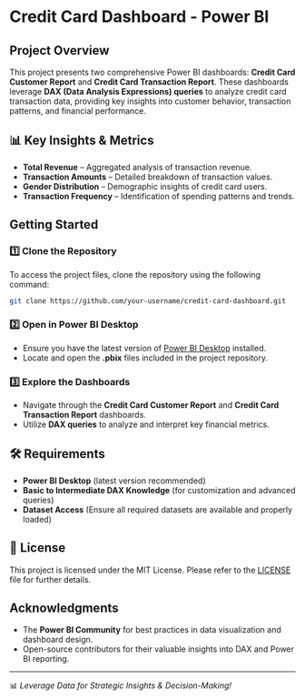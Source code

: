# Credit Card Dashboard - Power BI

## Project Overview
This project presents two comprehensive Power BI dashboards: **Credit Card Customer Report** and **Credit Card Transaction Report**. These dashboards leverage **DAX (Data Analysis Expressions) queries** to analyze credit card transaction data, providing key insights into customer behavior, transaction patterns, and financial performance.

## 📊 Key Insights & Metrics
- **Total Revenue** – Aggregated analysis of transaction revenue.
- **Transaction Amounts** – Detailed breakdown of transaction values.
- **Gender Distribution** – Demographic insights of credit card users.
- **Transaction Frequency** – Identification of spending patterns and trends.

## Getting Started
### 1️⃣ Clone the Repository
To access the project files, clone the repository using the following command:
```bash
git clone https://github.com/your-username/credit-card-dashboard.git
```

### 2️⃣ Open in Power BI Desktop
- Ensure you have the latest version of [Power BI Desktop](https://powerbi.microsoft.com/) installed.
- Locate and open the **.pbix** files included in the project repository.

### 3️⃣ Explore the Dashboards
- Navigate through the **Credit Card Customer Report** and **Credit Card Transaction Report** dashboards.
- Utilize **DAX queries** to analyze and interpret key financial metrics.

## 🛠️ Requirements
- **Power BI Desktop** (latest version recommended)
- **Basic to Intermediate DAX Knowledge** (for customization and advanced queries)
- **Dataset Access** (Ensure all required datasets are available and properly loaded)

## 📄 License
This project is licensed under the MIT License. Please refer to the [LICENSE](LICENSE) file for further details.

## Acknowledgments
- The **Power BI Community** for best practices in data visualization and dashboard design.
- Open-source contributors for their valuable insights into DAX and Power BI reporting.

---
📊 *Leverage Data for Strategic Insights & Decision-Making!*
